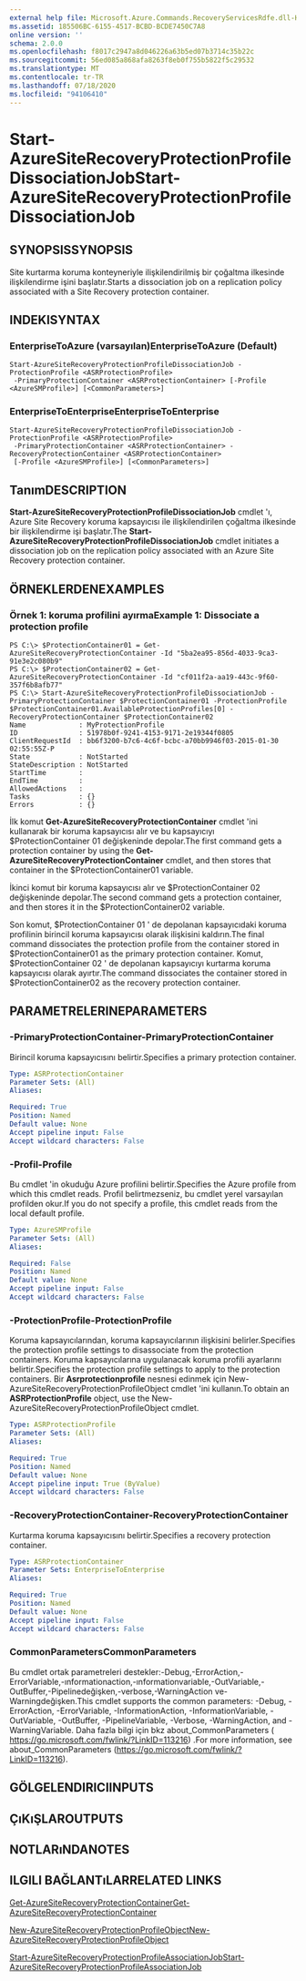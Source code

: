 ```yaml
---
external help file: Microsoft.Azure.Commands.RecoveryServicesRdfe.dll-Help.xml
ms.assetid: 185506BC-6155-4517-BCBD-BCDE7450C7A8
online version: ''
schema: 2.0.0
ms.openlocfilehash: f8017c2947a8d046226a63b5ed07b3714c35b22c
ms.sourcegitcommit: 56ed085a868afa8263f8eb0f755b5822f5c29532
ms.translationtype: MT
ms.contentlocale: tr-TR
ms.lasthandoff: 07/18/2020
ms.locfileid: "94106410"
---
```

# <span data-ttu-id="fa96e-101">Start-AzureSiteRecoveryProtectionProfileDissociationJob</span><span class="sxs-lookup"><span data-stu-id="fa96e-101">Start-AzureSiteRecoveryProtectionProfileDissociationJob</span></span>

## <span data-ttu-id="fa96e-102">SYNOPSIS</span><span class="sxs-lookup"><span data-stu-id="fa96e-102">SYNOPSIS</span></span>
<span data-ttu-id="fa96e-103">Site kurtarma koruma konteyneriyle ilişkilendirilmiş bir çoğaltma ilkesinde ilişkilendirme işini başlatır.</span><span class="sxs-lookup"><span data-stu-id="fa96e-103">Starts a dissociation job on a replication policy associated with a Site Recovery protection container.</span></span>

## <span data-ttu-id="fa96e-104">INDEKI</span><span class="sxs-lookup"><span data-stu-id="fa96e-104">SYNTAX</span></span>

### <span data-ttu-id="fa96e-105">EnterpriseToAzure (varsayılan)</span><span class="sxs-lookup"><span data-stu-id="fa96e-105">EnterpriseToAzure (Default)</span></span>
```
Start-AzureSiteRecoveryProtectionProfileDissociationJob -ProtectionProfile <ASRProtectionProfile>
 -PrimaryProtectionContainer <ASRProtectionContainer> [-Profile <AzureSMProfile>] [<CommonParameters>]
```

### <span data-ttu-id="fa96e-106">EnterpriseToEnterprise</span><span class="sxs-lookup"><span data-stu-id="fa96e-106">EnterpriseToEnterprise</span></span>
```
Start-AzureSiteRecoveryProtectionProfileDissociationJob -ProtectionProfile <ASRProtectionProfile>
 -PrimaryProtectionContainer <ASRProtectionContainer> -RecoveryProtectionContainer <ASRProtectionContainer>
 [-Profile <AzureSMProfile>] [<CommonParameters>]
```

## <span data-ttu-id="fa96e-107">Tanım</span><span class="sxs-lookup"><span data-stu-id="fa96e-107">DESCRIPTION</span></span>
<span data-ttu-id="fa96e-108">**Start-AzureSiteRecoveryProtectionProfileDissociationJob** cmdlet 'ı, Azure Site Recovery koruma kapsayıcısı ile ilişkilendirilen çoğaltma ilkesinde bir ilişkilendirme işi başlatır.</span><span class="sxs-lookup"><span data-stu-id="fa96e-108">The **Start-AzureSiteRecoveryProtectionProfileDissociationJob** cmdlet initiates a dissociation job on the replication policy associated with an Azure Site Recovery protection container.</span></span>

## <span data-ttu-id="fa96e-109">ÖRNEKLERDEN</span><span class="sxs-lookup"><span data-stu-id="fa96e-109">EXAMPLES</span></span>

### <span data-ttu-id="fa96e-110">Örnek 1: koruma profilini ayırma</span><span class="sxs-lookup"><span data-stu-id="fa96e-110">Example 1: Dissociate a protection profile</span></span>
```
PS C:\> $ProtectionContainer01 = Get-AzureSiteRecoveryProtectionContainer -Id "5ba2ea95-856d-4033-9ca3-91e3e2c080b9"
PS C:\> $ProtectionContainer02 = Get-AzureSiteRecoveryProtectionContainer -Id "cf011f2a-aa19-443c-9f60-357f6b8afb77"
PS C:\> Start-AzureSiteRecoveryProtectionProfileDissociationJob -PrimaryProtectionContainer $ProtectionContainer01 -ProtectionProfile $ProtectionContainer01.AvailableProtectionProfiles[0] -RecoveryProtectionContainer $ProtectionContainer02
Name             : MyProtectionProfile
ID               : 51978b0f-9241-4153-9171-2e19344f0805
ClientRequestId  : bb6f3200-b7c6-4c6f-bcbc-a70bb9946f03-2015-01-30 02:55:55Z-P
State            : NotStarted
StateDescription : NotStarted
StartTime        : 
EndTime          : 
AllowedActions   : 
Tasks            : {}
Errors           : {}
```

<span data-ttu-id="fa96e-111">İlk komut **Get-AzureSiteRecoveryProtectionContainer** cmdlet 'ini kullanarak bir koruma kapsayıcısı alır ve bu kapsayıcıyı $ProtectionContainer 01 değişkeninde depolar.</span><span class="sxs-lookup"><span data-stu-id="fa96e-111">The first command gets a protection container by using the **Get-AzureSiteRecoveryProtectionContainer** cmdlet, and then stores that container in the $ProtectionContainer01 variable.</span></span>

<span data-ttu-id="fa96e-112">İkinci komut bir koruma kapsayıcısı alır ve $ProtectionContainer 02 değişkeninde depolar.</span><span class="sxs-lookup"><span data-stu-id="fa96e-112">The second command gets a protection container, and then stores it in the $ProtectionContainer02 variable.</span></span>

<span data-ttu-id="fa96e-113">Son komut, $ProtectionContainer 01 ' de depolanan kapsayıcıdaki koruma profilinin birincil koruma kapsayıcısı olarak ilişkisini kaldırın.</span><span class="sxs-lookup"><span data-stu-id="fa96e-113">The final command dissociates the protection profile from the container stored in $ProtectionContainer01 as the primary protection container.</span></span>
<span data-ttu-id="fa96e-114">Komut, $ProtectionContainer 02 ' de depolanan kapsayıcıyı kurtarma koruma kapsayıcısı olarak ayırtır.</span><span class="sxs-lookup"><span data-stu-id="fa96e-114">The command dissociates the container stored in $ProtectionContainer02 as the recovery protection container.</span></span>

## <span data-ttu-id="fa96e-115">PARAMETRELERINE</span><span class="sxs-lookup"><span data-stu-id="fa96e-115">PARAMETERS</span></span>

### <span data-ttu-id="fa96e-116">-PrimaryProtectionContainer</span><span class="sxs-lookup"><span data-stu-id="fa96e-116">-PrimaryProtectionContainer</span></span>
<span data-ttu-id="fa96e-117">Birincil koruma kapsayıcısını belirtir.</span><span class="sxs-lookup"><span data-stu-id="fa96e-117">Specifies a primary protection container.</span></span>

```yaml
Type: ASRProtectionContainer
Parameter Sets: (All)
Aliases: 

Required: True
Position: Named
Default value: None
Accept pipeline input: False
Accept wildcard characters: False
```

### <span data-ttu-id="fa96e-118">-Profil</span><span class="sxs-lookup"><span data-stu-id="fa96e-118">-Profile</span></span>
<span data-ttu-id="fa96e-119">Bu cmdlet 'in okuduğu Azure profilini belirtir.</span><span class="sxs-lookup"><span data-stu-id="fa96e-119">Specifies the Azure profile from which this cmdlet reads.</span></span>
<span data-ttu-id="fa96e-120">Profil belirtmezseniz, bu cmdlet yerel varsayılan profilden okur.</span><span class="sxs-lookup"><span data-stu-id="fa96e-120">If you do not specify a profile, this cmdlet reads from the local default profile.</span></span>

```yaml
Type: AzureSMProfile
Parameter Sets: (All)
Aliases: 

Required: False
Position: Named
Default value: None
Accept pipeline input: False
Accept wildcard characters: False
```

### <span data-ttu-id="fa96e-121">-ProtectionProfile</span><span class="sxs-lookup"><span data-stu-id="fa96e-121">-ProtectionProfile</span></span>
<span data-ttu-id="fa96e-122">Koruma kapsayıcılarından, koruma kapsayıcılarının ilişkisini belirler.</span><span class="sxs-lookup"><span data-stu-id="fa96e-122">Specifies the protection profile settings to disassociate from the protection containers.</span></span>
<span data-ttu-id="fa96e-123">Koruma kapsayıcılarına uygulanacak koruma profili ayarlarını belirtir.</span><span class="sxs-lookup"><span data-stu-id="fa96e-123">Specifies the protection profile settings to apply to the protection containers.</span></span>
<span data-ttu-id="fa96e-124">Bir **Asrprotectionprofile** nesnesi edinmek için New-AzureSiteRecoveryProtectionProfileObject cmdlet 'ini kullanın.</span><span class="sxs-lookup"><span data-stu-id="fa96e-124">To obtain an **ASRProtectionProfile** object, use the New-AzureSiteRecoveryProtectionProfileObject cmdlet.</span></span>

```yaml
Type: ASRProtectionProfile
Parameter Sets: (All)
Aliases: 

Required: True
Position: Named
Default value: None
Accept pipeline input: True (ByValue)
Accept wildcard characters: False
```

### <span data-ttu-id="fa96e-125">-RecoveryProtectionContainer</span><span class="sxs-lookup"><span data-stu-id="fa96e-125">-RecoveryProtectionContainer</span></span>
<span data-ttu-id="fa96e-126">Kurtarma koruma kapsayıcısını belirtir.</span><span class="sxs-lookup"><span data-stu-id="fa96e-126">Specifies a recovery protection container.</span></span>

```yaml
Type: ASRProtectionContainer
Parameter Sets: EnterpriseToEnterprise
Aliases: 

Required: True
Position: Named
Default value: None
Accept pipeline input: False
Accept wildcard characters: False
```

### <span data-ttu-id="fa96e-127">CommonParameters</span><span class="sxs-lookup"><span data-stu-id="fa96e-127">CommonParameters</span></span>
<span data-ttu-id="fa96e-128">Bu cmdlet ortak parametreleri destekler:-Debug,-ErrorAction,-ErrorVariable,-ınformationaction,-ınformationvariable,-OutVariable,-OutBuffer,-Pipelinedeğişken,-verbose,-WarningAction ve-Warningdeğişken.</span><span class="sxs-lookup"><span data-stu-id="fa96e-128">This cmdlet supports the common parameters: -Debug, -ErrorAction, -ErrorVariable, -InformationAction, -InformationVariable, -OutVariable, -OutBuffer, -PipelineVariable, -Verbose, -WarningAction, and -WarningVariable.</span></span> <span data-ttu-id="fa96e-129">Daha fazla bilgi için bkz about_CommonParameters ( https://go.microsoft.com/fwlink/?LinkID=113216) .</span><span class="sxs-lookup"><span data-stu-id="fa96e-129">For more information, see about_CommonParameters (https://go.microsoft.com/fwlink/?LinkID=113216).</span></span>

## <span data-ttu-id="fa96e-130">GÖLGELENDIRICI</span><span class="sxs-lookup"><span data-stu-id="fa96e-130">INPUTS</span></span>

## <span data-ttu-id="fa96e-131">ÇıKıŞLAR</span><span class="sxs-lookup"><span data-stu-id="fa96e-131">OUTPUTS</span></span>

## <span data-ttu-id="fa96e-132">NOTLARıNDA</span><span class="sxs-lookup"><span data-stu-id="fa96e-132">NOTES</span></span>

## <span data-ttu-id="fa96e-133">ILGILI BAĞLANTıLAR</span><span class="sxs-lookup"><span data-stu-id="fa96e-133">RELATED LINKS</span></span>

[<span data-ttu-id="fa96e-134">Get-AzureSiteRecoveryProtectionContainer</span><span class="sxs-lookup"><span data-stu-id="fa96e-134">Get-AzureSiteRecoveryProtectionContainer</span></span>](./Get-AzureSiteRecoveryProtectionContainer.md)

[<span data-ttu-id="fa96e-135">New-AzureSiteRecoveryProtectionProfileObject</span><span class="sxs-lookup"><span data-stu-id="fa96e-135">New-AzureSiteRecoveryProtectionProfileObject</span></span>](./New-AzureSiteRecoveryProtectionProfileObject.md)

[<span data-ttu-id="fa96e-136">Start-AzureSiteRecoveryProtectionProfileAssociationJob</span><span class="sxs-lookup"><span data-stu-id="fa96e-136">Start-AzureSiteRecoveryProtectionProfileAssociationJob</span></span>](./Start-AzureSiteRecoveryProtectionProfileAssociationJob.md)


